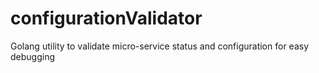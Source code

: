 # configurationValidator
Golang utility to validate micro-service status and configuration for easy debugging
